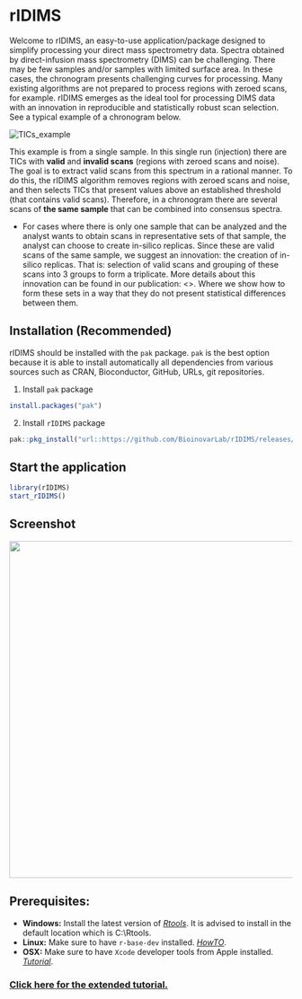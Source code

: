 
# rIDIMS

<!-- badges: start -->
<!-- badges: end -->

Welcome to rIDIMS, an easy-to-use application/package designed to simplify processing your direct mass spectrometry data.
Spectra obtained by direct-infusion mass spectrometry (DIMS) can be challenging. There may be few samples and/or samples with limited surface area. In these cases, the chronogram presents challenging curves for processing. Many existing algorithms are not prepared to process regions with zeroed scans, for example. 
rIDIMS emerges as the ideal tool for processing DIMS data with an innovation in reproducible and statistically robust scan selection.
See a typical example of a chronogram below.

![TICs_example](https://github.com/user-attachments/assets/4b28a772-f193-4e64-aca8-14f63907f431)

This example is from a single sample. In this single run (injection) there are TICs with **valid** and **invalid scans** (regions with zeroed scans and noise). 
The goal is to extract valid scans from this spectrum in a rational manner. To do this, the rIDIMS algorithm removes regions with zeroed scans and noise, and then selects TICs that present values above an established threshold (that contains valid scans).
Therefore, in a chronogram there are several scans of **the same sample** that can be combined into consensus spectra. 
* For cases where there is only one sample that can be analyzed and the analyst wants to obtain scans in representative sets of that sample, the analyst can choose to create in-silico replicas. Since these are valid scans of the same sample, we suggest an innovation: the creation of in-silico replicas. That is: selection of valid scans and grouping of these scans into 3 groups to form a triplicate.
More details about this innovation can be found in our publication: <>. Where we show how to form these sets in a way that they do not present statistical differences between them.

## Installation (Recommended)

rIDIMS should be installed with the `pak` package. `pak` is the best option because it is able to install automatically
all dependencies from various sources such as CRAN, Bioconductor, GitHub, URLs, git repositories.

1) Install `pak` package
``` r
install.packages("pak")
```
2) Install `rIDIMS` package
``` r
pak::pkg_install("url::https://github.com/BioinovarLab/rIDIMS/releases/download/v0.5.00/rIDIMS_0.5.00.tar.gz")
```

## Start the application

``` r
library(rIDIMS)
start_rIDIMS()
```

## Screenshot

<img src="https://github.com/BioinovarLab/rIDIMS/assets/47224782/7f742c80-8866-463e-9b61-fba06982002b" width="600">


## Prerequisites:
* **Windows:** Install the latest version of *[Rtools](http://cran.r-project.org/bin/windows/Rtools)*. It is advised to install in the default location which is C:\Rtools.
* **Linux:** Make sure to have `r-base-dev` installed. *[HowTO](https://cran.r-project.org/bin/linux/debian/)*. 
* **OSX:** Make sure to have `Xcode` developer tools from Apple installed. *[Tutorial](https://mac.r-project.org/tools/)*. 


### [Click here for the extended tutorial.](https://bioinovarlab.github.io/rIDIMS/articles/rIDIMS.html)




